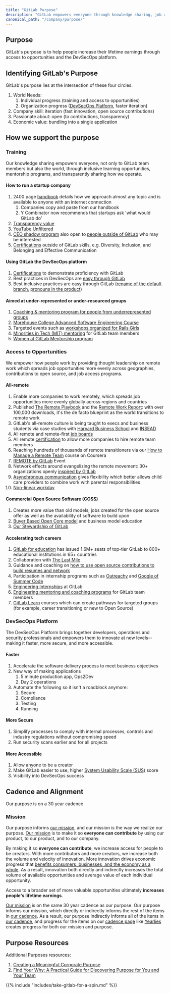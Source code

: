 ```yaml
---
title: "GitLab Purpose"
description: "GitLab empowers everyone through knowledge sharing, job access, and our software platform."
canonical_path: "/company/purpose/"
---
```


## Purpose

GitLab's purpose is to help people increase their lifetime earnings through access to opportunities and the DevSecOps platform.

## Identifying GitLab's Purpose

GitLab's purpose lies at the intersection of these four circles.

1. World Needs:
    1. Individual progress (training and access to opportunities)
    1. Organization progress ([DevSecOps Platform](https://about.gitlab.com/solutions/devops-platform/), faster iteration)
1. Company skill: iteration (fast innovation, open source contributions)
1. Passionate about: open (to contributions, transparency)
1. Economic value: bundling into a single application

## How we support the purpose

### Training

Our knowledge sharing empowers everyone, not only to GitLab team members but also the world, through inclusive learning opportunities, mentorship programs, and transparently sharing how we operate.

#### How to run a startup company

1. 2400 page [handbook](/handbook) details how we approach almost any topic and is available to anyone with an internet connection
     1. Companies copy and paste from our handbook
     1. Y Combinator now recommends that startups ask 'what would GitLab do'
1. [Transparency value](/handbook/values/#transparency)
1. [YouTube Unfiltered](https://www.youtube.com/channel/UCMtZ0sc1HHNtGGWZFDRTh5A)
1. [CEO shadow program](/handbook/ceo/shadow/) also open to [people outside of GitLab](/handbook/ceo/shadow/#eligibility) who may be interested
1. [Certifications](https://about.gitlab.com/blog/2021/04/20/everyone-can-get-certified/) outside of GitLab skills, e.g. Diversity, Inclusion, and Belonging and Effective Communication

#### Using GitLab the DevSecOps platform

1. [Certifications](/handbook/customer-success/professional-services-engineering/gitlab-technical-certifications/) to demonstrate proficiency with GitLab
1. Best practices in DevSecOps are [easy through GitLab](https://about.gitlab.com/platform/)
1. Best inclusive practices are easy through GitLab ([rename of the default branch](https://about.gitlab.com/blog/2021/03/10/new-git-default-branch-name/), [pronouns in the product](https://twitter.com/gitlab/status/1402306208967561222))

#### Aimed at under-represented or under-resourced groups

1. [Coaching & mentoring program for people from underrepresented groups](/handbook/engineering/volunteer-coaches-for-urgs/)
1. [Morehouse College Advanced Software Engineering Course](/handbook/company/culture/inclusion/erg-minorities-in-tech/advanced-software-engineering-course/)
1. Targeted events such as [workshops organized for Rails Girls](/handbook/people-group/givelab-volunteer-initiatives/#rails-girls)
1. [Minorities in Tech (MIT) mentoring](/handbook/company/culture/inclusion/erg-minorities-in-tech/mentoring/program-structure/) for GitLab team members
1. [Women at GitLab Mentorship program](/handbook/company/culture/inclusion/tmrg-gitlab-women/mentorship-program/)

### Access to Opportunities

We empower how people work by providing thought leadership on remote work which spreads job opportunities more evenly across geographies, contributions to open source, and job access programs.

#### All-remote

1. Enable more companies to work remotely, which spreads job opportunities more evenly globally across regions and countries
1. Published [The Remote Playbook](https://learn.gitlab.com/suddenlyremote) and the [Remote Work Report](/handbook/company/culture/all-remote/remote-work-report/): with over 100,000 downloads, it's the de facto blueprint as the world transitions to remote work
1. GitLab's all-remote culture is being taught to execs and business students via case studies with [Harvard Business School](https://www.hbs.edu/faculty/Pages/item.aspx?num=57917) and [INSEAD](https://www.insead.edu/conversations/gitlab-can-all-remote-scale)
1. All remote and remote-first [job boards](/handbook/company/culture/all-remote/jobs/#all-remote-and-remote-first-job-boards)
1. All remote [certification](/handbook/company/culture/all-remote/remote-certification/) to allow more companies to hire remote team members
1. Reaching hundreds of thousands of remote transitioners via our [How to Manage a Remote Team](https://www.coursera.org/learn/remote-team-management) course on Coursera
1. [REMOTE by GitLab](https://remotebygitlab.com/) Event
1. Network effects around evangelizing the remote movement: 30+ organizations openly [inspired by GitLab](/handbook/company/inspired-by-gitlab/)
1. [Asynchronous communication](/handbook/company/culture/all-remote/asynchronous/) gives flexibility which better allows child care providers to combine work with parental responsibilities
1. [Non-linear workday](/handbook/company/culture/all-remote/non-linear-workday/)

#### Commercial Open Source Software (COSS)

1. Creates more value than old models; jobs created for the open source offer as well as the availability of software to build upon
1. [Buyer Based Open Core model](https://www.heavybit.com/library/video/commercial-open-source-business-strategies/) and business model education
1. [Our Stewardship of GitLab](/handbook/company/stewardship/)

#### Accelerating tech careers

1. [GitLab for education](https://about.gitlab.com/solutions/education/) has issued 1.6M+ seats of top-tier GitLab to 800+ educational institutions in 65+ countries
1. Collaboration with [The Last Mile](https://about.gitlab.com/blog/2020/11/13/thelastmile-gitlab/)
1. Guidance and coaching on [how to use open source contributions to build resumes and network](https://thenewstack.io/the-opportunity-of-open-source-to-create-opportunities-for-others/)
1. Participation in internship programs such as [Outreachy](https://about.gitlab.com/blog/2021/04/15/outreachy-sponsorship-winter-2020/) and [Google of Summer Code](https://summerofcode.withgoogle.com/organizations/4961424868114432/)
1. [Engineering Internships](/handbook/engineering/internships/) at GitLab
1. [Engineering mentoring and coaching programs](/handbook/engineering/#mentorship-and-coaching-programs) for GitLab team members
1. [GitLab Learn](https://gitlab.edcast.com/) courses which can create pathways for targeted groups (for example, career transitioning or new to Open Source)

### DevSecOps Platform

The DevSecOps Platform brings together developers, operations and security professionals and empowers them to innovate at new levels-- making it faster, more secure, and more accessible.

#### Faster

1. Accelerate the software delivery process to meet business objectives
1. New way of making applications
    1. 5 minute production app, Ops2Dev
    1. Day 2 operations
1. Automate the following so it isn't a roadblock anymore:
    1. Secure
    1. Compliance
    1. Testing
    1. Running

#### More Secure

1. Simplify processes to comply with internal processes, controls and industry regulations without compromising speed
1. Run security scans earlier and for all projects

#### More Accessible

1. Allow anyone to be a creator
1. Make GitLab easier to use, higher [System Usability Scale (SUS)](/handbook/product/ux/performance-indicators/system-usability-scale/) score
1. Visibility into DevSecOps success

## Cadence and Alignment

Our purpose is on a 30 year cadence

### Mission

Our purpose informs [our mission](/handbook/company/mission), and our mission is the way we realize our purpose. [Our mission](/handbook/company/mission) is to make it so **everyone can contribute** by using our product, to our product, and to our company.

By making it so **everyone can contribute**, we increase access for people to be creators. With more contributors and more creators, we increase both the volume and velocity of innovation. More innovation drives economic progress that [benefits consumers, businesses, and the economy as a whole](https://www.ecb.europa.eu/ecb/educational/explainers/tell-me-more/html/growth.en.html). As a result, innovation both directly and indirectly increases the total volume of available opportunities and average value of each individual opportunity.

Access to a broader set of more valuable opportunities ultimately **increases people's lifetime earnings**.

[Our mission](/handbook/company/mission) is on the same 30 year cadence as our purpose. Our purpose informs our mission, which directly or indirectly informs the rest of the items in [our cadence](/handbook/company/cadence/). As a result, our purpose indirectly informs all of the items in [our cadence](/handbook/company/cadence/), and progress for the items on our [cadence page](/handbook/company/cadence/) like [Yearlies](/handbook/company/yearlies/) creates progress for both our mission and purpose.

## Purpose Resources

Additional Purposes resources:

1. [Creating a Meaningful Corporate Purpose](https://docs.google.com/document/d/1mXYu-Wf5lzcRC7yknSKCKpdgXx3DEO-E/edit)
1. [Find Your Why: A Practical Guide for Discovering Purpose for You and Your Team](https://www.amazon.com/Find-Your-Why-Practical-Discovering/dp/0143111728)

{{% include "includes/take-gitlab-for-a-spin.md" %}}
